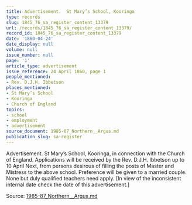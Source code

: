 ```yaml
---
title: Advertisement.  St Mary’s School, Kooringa
type: records
slug: 1845_76_sa_register_content_13379
url: /records/1845_76_sa_register_content_13379/
record_id: 1845_76_sa_register_content_13379
date: '1860-04-24'
date_display: null
volume: null
issue_number: null
page: '1'
article_type: advertisement
issue_reference: 24 April 1860, page 1
people_mentioned:
- Rev. D.J.H. Ibbetson
places_mentioned:
- St Mary’s School
- Kooringa
- Church of England
topics:
- school
- employment
- advertisement
source_document: 1985-87_Northern__Argus.md
publication_slug: sa-register
---
```


Advertisement.  St Mary’s School, Kooringa, in connection with the Church of England.  Applications will be received by the Rev. D.J.H. Ibbetson up to 10 April Next, from persons desirous of filling the posts of Master and Mistress to the above school.  Preference will be given to a married couple.  None but duly qualified teachers need apply.  [In view of the inconsistent internal date check the date of this advertisement.]

Source: [1985-87_Northern__Argus.md](/downloads/markdown/1985-87_Northern__Argus.md)
